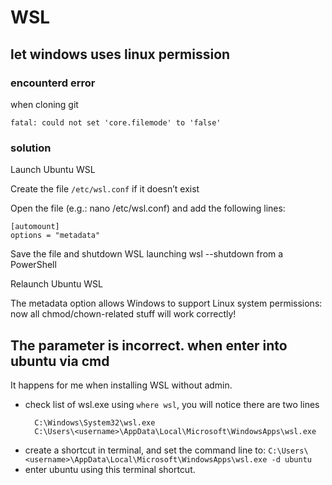 # WSL

## let windows uses linux permission

### encounterd error

when cloning git

```
fatal: could not set 'core.filemode' to 'false'
```

### solution

Launch Ubuntu WSL

Create the file `/etc/wsl.conf` if it doesn’t exist

Open the file (e.g.: nano /etc/wsl.conf) and add the following lines:

```
[automount]
options = "metadata"
```

Save the file and shutdown WSL launching wsl --shutdown from a PowerShell

Relaunch Ubuntu WSL

The metadata option allows Windows to support Linux system permissions: now all chmod/chown-related stuff will work correctly!

## The parameter is incorrect. when enter into ubuntu via cmd

It happens for me when installing WSL without admin.

- check list of wsl.exe using `where wsl`, you will notice there are two lines
  ```
    C:\Windows\System32\wsl.exe
    C:\Users\<username>\AppData\Local\Microsoft\WindowsApps\wsl.exe
  ```
- create a shortcut in terminal, and set the command line to: `C:\Users\<username>\AppData\Local\Microsoft\WindowsApps\wsl.exe -d ubuntu`
- enter ubuntu using this terminal shortcut.
